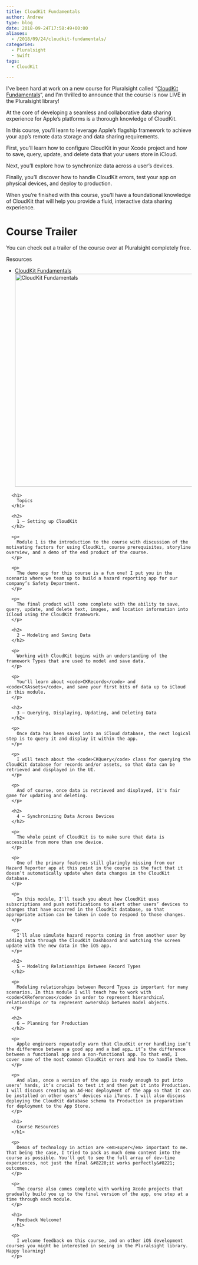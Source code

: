 ```yaml
---
title: CloudKit Fundamentals
author: Andrew
type: blog
date: 2018-09-24T17:58:49+00:00
aliases:
  - /2018/09/24/cloudkit-fundamentals/
categories:
  - Pluralsight
  - Swift
tags:
  - CloudKit

---
```

I've been hard at work on a new course for Pluralsight called &#8220;[CloudKit Fundamentals][1]&#8220;, and I'm thrilled to announce that the course is now LIVE in the Pluralsight library!

At the core of developing a seamless and collaborative data sharing experience for Apple’s platforms is a thorough knowledge of CloudKit.

In this course, you’ll learn to leverage Apple’s flagship framework to achieve your app’s remote data storage and data sharing requirements.

First, you’ll learn how to configure CloudKit in your Xcode project and how to save, query, update, and delete data that your users store in iCloud.

Next, you’ll explore how to synchronize data across a user’s devices.

Finally, you’ll discover how to handle CloudKit errors, test your app on physical devices, and deploy to production.

When you’re finished with this course, you’ll have a foundational knowledge of CloudKit that will help you provide a fluid, interactive data sharing experience.

# Course Trailer

You can check out a trailer of the course over at Pluralsight completely free.

<div class="resources">
  <div class="resources-header">
    Resources
  </div>
  
  <ul class="resources-content">
    <li>
      <i class="fa fa-video-camera"></i> <a href="http://bit.ly/cloudkit-fundamentals" target="_blank">CloudKit Fundamentals</a><br /> <a href="http://bit.ly/cloudkit-fundamentals" target="_blank"><a href="https://www.andrewcbancroft.com/wp-content/uploads/2018/09/cloudkit-fundamentals-title-screen.png"><img src="https://www.andrewcbancroft.com/wp-content/uploads/2018/09/cloudkit-fundamentals-title-screen-1024x576.png" alt="CloudKit Fundamentals" width="1024" height="576" class="alignnone size-large wp-image-13708" srcset="https://www.andrewcbancroft.com/wp-content/uploads/2018/09/cloudkit-fundamentals-title-screen-1024x576.png 1024w, https://www.andrewcbancroft.com/wp-content/uploads/2018/09/cloudkit-fundamentals-title-screen-300x169.png 300w, https://www.andrewcbancroft.com/wp-content/uploads/2018/09/cloudkit-fundamentals-title-screen-768x432.png 768w, https://www.andrewcbancroft.com/wp-content/uploads/2018/09/cloudkit-fundamentals-title-screen.png 1560w" sizes="(max-width: 1024px) 100vw, 1024px" /></a> </li> </ul> </div> 
      
      <h1>
        Topics
      </h1>
      
      <h2>
        1 – Setting up CloudKit
      </h2>
      
      <p>
        Module 1 is the introduction to the course with discussion of the motivating factors for using CloudKit, course prerequisites, storyline overview, and a demo of the end product of the course.
      </p>
      
      <p>
        The demo app for this course is a fun one! I put you in the scenario where we team up to build a hazard reporting app for our company’s Safety Department.
      </p>
      
      <p>
        The final product will come complete with the ability to save, query, update, and delete text, images, and location information into iCloud using the CloudKit framework.
      </p>
      
      <h2>
        2 – Modeling and Saving Data
      </h2>
      
      <p>
        Working with CloudKit begins with an understanding of the framework Types that are used to model and save data.
      </p>
      
      <p>
        You'll learn about <code>CKRecords</code> and <code>CKAssets</code>, and save your first bits of data up to iCloud in this module.
      </p>
      
      <h2>
        3 – Querying, Displaying, Updating, and Deleting Data
      </h2>
      
      <p>
        Once data has been saved into an iCloud database, the next logical step is to query it and display it within the app.
      </p>
      
      <p>
        I will teach about the <code>CKQuery</code> class for querying the CloudKit database for records and/or assets, so that data can be retrieved and displayed in the UI.
      </p>
      
      <p>
        And of course, once data is retrieved and displayed, it's fair game for updating and deleting.
      </p>
      
      <h2>
        4 – Synchronizing Data Across Devices
      </h2>
      
      <p>
        The whole point of CloudKit is to make sure that data is accessible from more than one device.
      </p>
      
      <p>
        One of the primary features still glaringly missing from our Hazard Reporter app at this point in the course is the fact that it doesn’t automatically update when data changes in the CloudKit database.
      </p>
      
      <p>
        In this module, I'll teach you about how CloudKit uses subscriptions and push notifications to alert other users’ devices to changes that have occurred in the CloudKit database, so that appropriate action can be taken in code to respond to those changes.
      </p>
      
      <p>
        I'll also simulate hazard reports coming in from another user by adding data through the CloudKit Dashboard and watching the screen update with the new data in the iOS app.
      </p>
      
      <h2>
        5 – Modeling Relationships Between Record Types
      </h2>
      
      <p>
        Modeling relationships between Record Types is important for many scenarios. In this module I will teach how to work with <code>CKReferences</code> in order to represent hierarchical relationships or to represent ownership between model objects.
      </p>
      
      <h2>
        6 – Planning for Production
      </h2>
      
      <p>
        Apple engineers repeatedly warn that CloudKit error handling isn’t the difference between a good app and a bad app… it’s the difference between a functional app and a non-functional app. To that end, I cover some of the most common CloudKit errors and how to handle them.
      </p>
      
      <p>
        And alas, once a version of the app is ready enough to put into users’ hands, it’s crucial to test it and then put it into Production. I will discuss creating an Ad-Hoc deployment of the app so that it can be installed on other users’ devices via iTunes. I will also discuss deploying the CloudKit database schema to Production in preparation for deployment to the App Store.
      </p>
      
      <h1>
        Course Resources
      </h1>
      
      <p>
        Demos of technology in action are <em>super</em> important to me. That being the case, I tried to pack as much demo content into the course as possible. You'll get to see the full array of dev-time experiences, not just the final &#8220;it works perfectly&#8221; outcomes.
      </p>
      
      <p>
        The course also comes complete with working Xcode projects that gradually build you up to the final version of the app, one step at a time through each module.
      </p>
      
      <h1>
        Feedback Welcome!
      </h1>
      
      <p>
        I welcome feedback on this course, and on other iOS development courses you might be interested in seeing in the Pluralsight library. Happy learning!
      </p>

 [1]: http://bit.ly/cloudkit-fundamentals